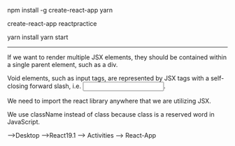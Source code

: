 npm install -g create-react-app yarn

create-react-app reactpractice

yarn install
yarn start


<link rel="stylesheet" href="https://cdnjs.cloudflare.com/ajax/libs/twitter-bootstrap/4.0.0/css/bootstrap.min.css"/>

***

If we want to render multiple JSX elements, they should be contained within a single parent element, such as a div.

Void elements, such as input tags, are represented by JSX tags with a self-closing forward slash, i.e. <input />.

We need to import the react library anywhere that we are utilizing JSX.

We use className instead of class because class is a reserved word in JavaScript.






-->Desktop
        -->React19.1
                --> Activities
                --> React-App







